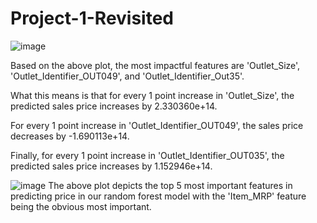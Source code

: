 # Project-1-Revisited
![image](https://github.com/BenjaminEngel919/Project-1-Revisited/assets/126991382/f299eaa5-f831-48bc-b683-7cc022e98139)

Based on the above plot, the most impactful features are 'Outlet_Size', 'Outlet_Identifier_OUT049', and 'Outlet_Identifier_Out35'.

What this means is that for every 1 point increase in 'Outlet_Size', the predicted sales price increases by 2.330360e+14.

For every 1 point increase in 'Outlet_Identifier_OUT049', the sales price decreases by -1.690113e+14.

Finally, for every 1 point increase in 'Outlet_Identifier_OUT035', the predicted sales price increases by 1.152946e+14.

![image](https://github.com/BenjaminEngel919/Project-1-Revisited/assets/126991382/60d21efd-3bac-4d64-8420-857c26857184)
The above plot depicts the top 5 most important features in predicting price in our random forest model with the 'Item_MRP' feature being the obvious most important.
